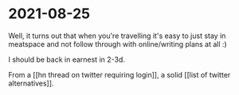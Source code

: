 # 2021-08-25

Well, it turns out that when you're travelling it's easy to just stay in meatspace and not follow through with online/writing plans at all :) 

I should be back in earnest in 2-3d.

From a [[hn thread on twitter requiring login]], a solid [[list of twitter alternatives]].
